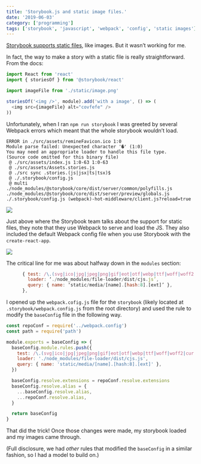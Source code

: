 ```yaml
---
title: 'Storybook.js and static image files.'
date: '2019-06-03'
category: ['programming']
tags: ['storybook', 'javascript', 'webpack', 'config', 'static images']
---
```


[Storybook supports static files](https://storybook.js.org/docs/configurations/default-config/#image-and-static-file-support), like images. But it wasn’t working for me.

In fact, the way to make a story with a static file is really straightforward. From the docs:

```javascript
import React from 'react'
import { storiesOf } from '@storybook/react'

import imageFile from './static/image.png'

storiesOf('<img />', module).add('with a image', () => (
  <img src={imageFile} alt="covfefe" />
))
```

Unfortunately, when I ran `npm run storybook` I was greeted by several Webpack errors which meant that the whole storybook wouldn’t load.

```
ERROR in ./src/assets/remineFavicon.ico 1:0
Module parse failed: Unexpected character '�' (1:0)
You may need an appropriate loader to handle this file type.
(Source code omitted for this binary file)
 @ ./src/assets/index.js 1:0-63 1:0-63
 @ ./src/assets/Assets.stories.js
 @ ./src sync .stories.(js|jsx|ts|tsx)$
 @ ./.storybook/config.js
 @ multi ./node_modules/@storybook/core/dist/server/common/polyfills.js ./node_modules/@storybook/core/dist/server/preview/globals.js ./.storybook/config.js (webpack)-hot-middleware/client.js?reload=true
```

![](&&&SFLOCALFILEPATH&&&AD40EC1D-A89A-4DB5-8F77-9F0B13DAB1DA.png)

Just above where the Storybook team talks about the support for static files, they note that they use Webpack to serve and load the JS. They also included the default Webpack config file when you use Storybook with the `create-react-app`.

![](&&&SFLOCALFILEPATH&&&Screen%20Shot%202019-05-02%20at%209.50.59%20AM.png)

The critical line for me was about halfway down in the `modules` section:

```javascript
      { test: /\.(svg|ico|jpg|jpeg|png|gif|eot|otf|webp|ttf|woff|woff2|cur|ani)(\?.*)?$/,
        loader: ‘./node_modules/file-loader/dist/cjs.js’,
        query: { name: ‘static/media/[name].[hash:8].[ext]’ },
      },
```

I opened up the `webpack.cofig.js` file for the `storybook` (likely located at `.storybook/webpack.config.js` from the root directory) and used the rule to modify the `baseConfig` file in the following way.

```javascript
const repoConf = require('../webpack.config')
const path = require('path')

module.exports = baseConfig => {
  baseConfig.module.rules.push({
    test: /\.(svg|ico|jpg|jpeg|png|gif|eot|otf|webp|ttf|woff|woff2|cur|ani)(\?.*)?$/,
    loader: './node_modules/file-loader/dist/cjs.js',
    query: { name: 'static/media/[name].[hash:8].[ext]' },
  })

  baseConfig.resolve.extensions = repoConf.resolve.extensions
  baseConfig.resolve.alias = {
    ...baseConfig.resolve.alias,
    ...repoConf.resolve.alias,
  }

  return baseConfig
}
```

That did the trick! Once those changes were made, my storybook loaded and my images came through.

(Full disclosure, we had _other_ rules that modified the `baseConfig` in a similar fashion, so I had a model to build on.)
